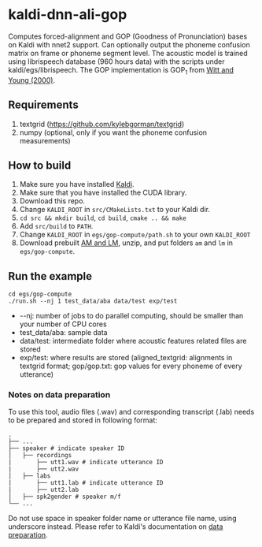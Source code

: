 
# kaldi-dnn-ali-gop
Computes forced-alignment and GOP (Goodness of Pronunciation) bases on Kaldi with nnet2 support. Can optionally output the phoneme confusion matrix on frame or phoneme segment level. The acoustic model is trained using librispeech database (960 hours data) with the scripts under kaldi/egs/librispeech. The GOP implementation is GOP<sub>1</sub> from [Witt and Young (2000)](http://hstrik.ruhosting.nl/wordpress/wp-content/uploads/2013/03/Witt-Young-2000-SpeCom30.pdf).

## Requirements
1. textgrid (https://github.com/kylebgorman/textgrid)
2. numpy (optional, only if you want the phoneme confusion measurements)

## How to build
1. Make sure you have installed [Kaldi](https://github.com/kaldi-asr/kaldi).
2. Make sure that you have installed the CUDA library.
3. Download this repo.
4. Change `KALDI_ROOT` in `src/CMakeLists.txt` to your Kaldi dir.
5. `cd src && mkdir build`, `cd build`, `cmake .. && make`
6. Add `src/build` to `PATH`.
7. Change `KALDI_ROOT` in `egs/gop-compute/path.sh` to your own `KALDI_ROOT`
8. Download prebuilt [AM and LM](https://drive.google.com/file/d/19SHvdARrzIbTuqF0SAqiV_0eRQuEmWLr/view?usp=sharing), unzip, and put folders `am` and `lm` in `egs/gop-compute`.

## Run the example
```
cd egs/gop-compute
./run.sh --nj 1 test_data/aba data/test exp/test
```

- --nj: number of jobs to do parallel computing, should be smaller than your number of CPU cores
- test_data/aba: sample data
- data/test: intermediate folder where acoustic features related files are stored
- exp/test: where results are stored (aligned_textgrid: alignments in textgrid format; gop/gop.txt: gop values for every phoneme of every utterance)

### Notes on data preparation
To use this tool, audio files (.wav) and corresponding transcript (.lab) needs to be prepared and stored in following format:

```
.
├── ...
├── speaker # indicate speaker ID
│   ├── recordings
|       ├── utt1.wav # indicate utterance ID
|       ├── utt2.wav 
│   ├── labs
|       ├── utt1.lab # indicate utterance ID
|       ├── utt2.lab 
│   ├── spk2gender # speaker m/f
└── ...
```

Do not use space in speaker folder name or utterance file name, using underscore instead. Please refer to Kaldi's documentation on [data preparation](http://kaldi-asr.org/doc/data_prep.html).